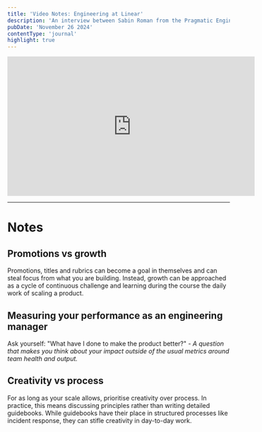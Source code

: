 ```yaml
---
title: 'Video Notes: Engineering at Linear'
description: 'An interview between Sabin Roman from the Pragmatic Engineeer Podcast'
pubDate: 'November 26 2024'
contentType: 'journal'
highlight: true
---
```


<iframe width="560" height="315" src="https://www.youtube.com/embed/AI_UMnTM4o8?si=f2SCD5LoPfqhY3D1" title="YouTube video player" frameborder="0" allow="accelerometer; autoplay; clipboard-write; encrypted-media; gyroscope; picture-in-picture; web-share" referrerpolicy="strict-origin-when-cross-origin" allowfullscreen></iframe>

***

# Notes

## Promotions vs growth

Promotions, titles and rubrics can become a goal in themselves and can steal focus from what you are building. Instead, growth can be approached as a cycle of continuous challenge and learning during the course the daily work of scaling a product.

## Measuring your performance as an engineering manager
Ask yourself: "What have I done to make the product better?" - *A question that makes you think about your impact outside of the usual metrics around team health and output.*

## Creativity vs process
For as long as your scale allows, prioritise creativity over process. In practice, this means discussing principles rather than writing detailed guidebooks. While guidebooks have their place in structured processes like incident response, they can stifle creativity in day-to-day work.



